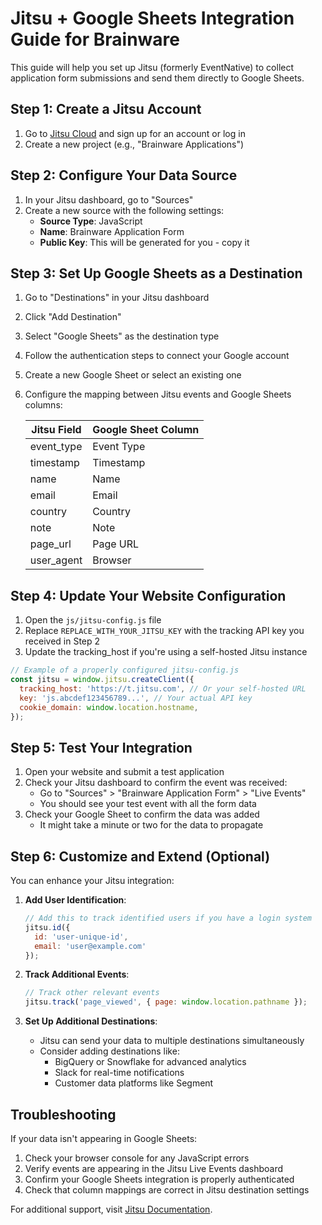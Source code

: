 # Jitsu + Google Sheets Integration Guide for Brainware

This guide will help you set up Jitsu (formerly EventNative) to collect application form submissions and send them directly to Google Sheets.

## Step 1: Create a Jitsu Account

1. Go to [Jitsu Cloud](https://jitsu.com/) and sign up for an account or log in
2. Create a new project (e.g., "Brainware Applications")

## Step 2: Configure Your Data Source

1. In your Jitsu dashboard, go to "Sources"
2. Create a new source with the following settings:
   - **Source Type**: JavaScript
   - **Name**: Brainware Application Form
   - **Public Key**: This will be generated for you - copy it

## Step 3: Set Up Google Sheets as a Destination

1. Go to "Destinations" in your Jitsu dashboard
2. Click "Add Destination" 
3. Select "Google Sheets" as the destination type
4. Follow the authentication steps to connect your Google account
5. Create a new Google Sheet or select an existing one
6. Configure the mapping between Jitsu events and Google Sheets columns:
   
   | Jitsu Field           | Google Sheet Column     |
   |-----------------------|-------------------------|
   | event_type            | Event Type              |
   | timestamp             | Timestamp               |
   | name                  | Name                    |
   | email                 | Email                   |
   | country               | Country                 |
   | note                  | Note                    |
   | page_url              | Page URL                |
   | user_agent            | Browser                 |

## Step 4: Update Your Website Configuration

1. Open the `js/jitsu-config.js` file
2. Replace `REPLACE_WITH_YOUR_JITSU_KEY` with the tracking API key you received in Step 2
3. Update the tracking_host if you're using a self-hosted Jitsu instance

```javascript
// Example of a properly configured jitsu-config.js
const jitsu = window.jitsu.createClient({
  tracking_host: 'https://t.jitsu.com', // Or your self-hosted URL
  key: 'js.abcdef123456789...', // Your actual API key
  cookie_domain: window.location.hostname,
});
```

## Step 5: Test Your Integration

1. Open your website and submit a test application
2. Check your Jitsu dashboard to confirm the event was received:
   - Go to "Sources" > "Brainware Application Form" > "Live Events"
   - You should see your test event with all the form data
3. Check your Google Sheet to confirm the data was added
   - It might take a minute or two for the data to propagate

## Step 6: Customize and Extend (Optional)

You can enhance your Jitsu integration:

1. **Add User Identification**:
   ```javascript
   // Add this to track identified users if you have a login system
   jitsu.id({
     id: 'user-unique-id',
     email: 'user@example.com'
   });
   ```

2. **Track Additional Events**:
   ```javascript
   // Track other relevant events
   jitsu.track('page_viewed', { page: window.location.pathname });
   ```

3. **Set Up Additional Destinations**:
   - Jitsu can send your data to multiple destinations simultaneously
   - Consider adding destinations like:
     - BigQuery or Snowflake for advanced analytics
     - Slack for real-time notifications
     - Customer data platforms like Segment

## Troubleshooting

If your data isn't appearing in Google Sheets:

1. Check your browser console for any JavaScript errors
2. Verify events are appearing in the Jitsu Live Events dashboard
3. Confirm your Google Sheets integration is properly authenticated
4. Check that column mappings are correct in Jitsu destination settings

For additional support, visit [Jitsu Documentation](https://jitsu.com/docs).

